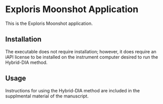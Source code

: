 # Exploris Moonshot Application

This is the Exploris Moonshot application.

## Installation
The executable does not require installation; however, it does require an iAPI license to be installed on the instrument computer desired to run the Hybrid-DIA method.
## Usage
Instructions for using the Hybrid-DIA method are included in the supplmental material of the manuscript.
